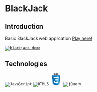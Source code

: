 # BlackJack

## Introduction
 Basic BlackJack web application [Play here!](https://gerseymour.github.io/blackjack-21/)

<code><a href="https://gerseymour.github.io/blackjack-21/"><img height="400" alt="blackjack demo" src="https://user-images.githubusercontent.com/61637775/125169089-8fe37e80-e1a0-11eb-8177-9b7d7bec727a.png"></a></code>


## Technologies
  <code><img height="40" alt="JavaScript" src="https://user-images.githubusercontent.com/61637775/125169273-4b0c1780-e1a1-11eb-9856-b514ac34ab90.png"></code>
  <code><img height="40" alt="HTML5" src="https://user-images.githubusercontent.com/61637775/125168690-a25cb880-e19e-11eb-8aa4-87877ffeb44b.png"></code>
  <code><img height="40" alt="CSS" src="https://raw.githubusercontent.com/github/explore/80688e429a7d4ef2fca1e82350fe8e3517d3494d/topics/css/css.png"></code>
  <code><img height="40" alt="jQuery" src="https://user-images.githubusercontent.com/61637775/125168671-88bb7100-e19e-11eb-8a0b-49b2d379b5ba.png"></code>


 
